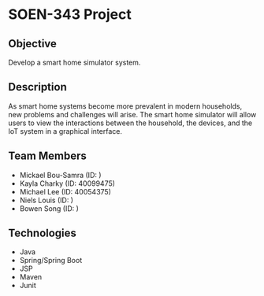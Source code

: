 # SOEN-343 Project

## Objective
Develop a smart home simulator system.

## Description
As smart home systems become more prevalent in modern households, new problems and challenges will arise. The
smart home simulator will allow users to view the interactions between the household, the devices, and the IoT
system in a graphical interface.  

## Team Members
- Mickael Bou-Samra (ID: )
- Kayla Charky (ID: 40099475)
- Michael Lee (ID: 40054375)
- Niels Louis (ID: )
- Bowen Song (ID: )


## Technologies

- Java
- Spring/Spring Boot
- JSP 
- Maven
- Junit

